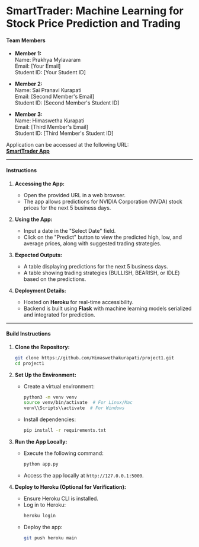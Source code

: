 # SmartTrader: Machine Learning for Stock Price Prediction and Trading
#### Team Members

- **Member 1:**  
  Name: Prakhya Mylavaram  
  Email: [Your Email]  
  Student ID: [Your Student ID]  

- **Member 2:**  
  Name: Sai Pranavi Kurapati  
  Email: [Second Member's Email]  
  Student ID: [Second Member's Student ID]  

- **Member 3:**  
  Name: Himaswetha Kurapati  
  Email: [Third Member's Email]  
  Student ID: [Third Member's Student ID]

  
Application can be accessed at the following URL:  
**[SmartTrader App](https://smarttraderteam8-b1fb2d0e6121.herokuapp.com)**

---

#### Instructions

1. **Accessing the App:**
   - Open the provided URL in a web browser.
   - The app allows predictions for NVIDIA Corporation (NVDA) stock prices for the next 5 business days.

2. **Using the App:**
   - Input a date in the "Select Date" field.
   - Click on the "Predict" button to view the predicted high, low, and average prices, along with suggested trading strategies.

3. **Expected Outputs:**
   - A table displaying predictions for the next 5 business days.
   - A table showing trading strategies (BULLISH, BEARISH, or IDLE) based on the predictions.

4. **Deployment Details:**
   - Hosted on **Heroku** for real-time accessibility.
   - Backend is built using **Flask** with machine learning models serialized and integrated for prediction.

---

#### Build Instructions

1. **Clone the Repository:**
   ```bash
   git clone https://github.com/Himaswethakurapati/project1.git
   cd project1
   ```

2. **Set Up the Environment:**
   - Create a virtual environment:
     ```bash
     python3 -m venv venv
     source venv/bin/activate  # For Linux/Mac
     venv\\Scripts\\activate  # For Windows
     ```
   - Install dependencies:
     ```bash
     pip install -r requirements.txt
     ```

3. **Run the App Locally:**
   - Execute the following command:
     ```bash
     python app.py
     ```
   - Access the app locally at `http://127.0.0.1:5000`.

4. **Deploy to Heroku (Optional for Verification):**
   - Ensure Heroku CLI is installed.
   - Log in to Heroku:
     ```bash
     heroku login
     ```
   - Deploy the app:
     ```bash
     git push heroku main
     ```
